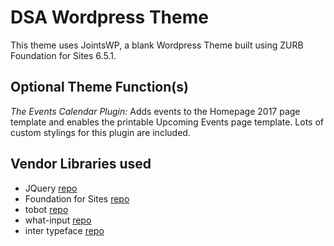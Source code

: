 # DSA Wordpress Theme

This theme uses JointsWP, a blank Wordpress Theme built using ZURB Foundation for Sites 6.5.1.

## Optional Theme Function(s)
*The Events Calendar Plugin:* Adds events to the Homepage 2017 page template and enables the printable Upcoming Events page template. Lots of custom stylings for this plugin are included.

## Vendor Libraries used
* JQuery [repo](https://github.com/jquery/jquery)
* Foundation for Sites [repo](https://github.com/foundation/foundation-sites)
* tobot [repo](https://github.com/tscanlin/tocbot)
* what-input [repo](https://github.com/ten1seven/what-input)
* inter typeface [repo](https://github.com/rsms/inter)

